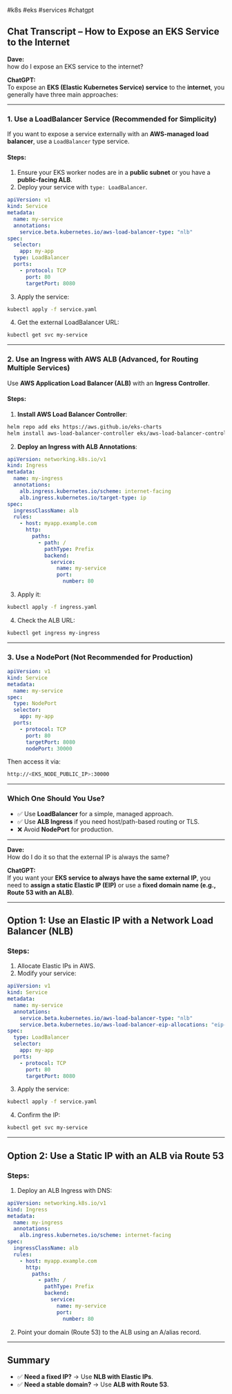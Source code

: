#k8s #eks #services #chatgpt
## Chat Transcript – How to Expose an EKS Service to the Internet

**Dave:**  
how do I expose an EKS service to the internet?

**ChatGPT:**  
To expose an **EKS (Elastic Kubernetes Service) service** to the **internet**, you generally have three main approaches:

---

### 1. Use a LoadBalancer Service (Recommended for Simplicity)

If you want to expose a service externally with an **AWS-managed load balancer**, use a `LoadBalancer` type service.

#### Steps:
1. Ensure your EKS worker nodes are in a **public subnet** or you have a **public-facing ALB**.
2. Deploy your service with `type: LoadBalancer`.

```yaml
apiVersion: v1
kind: Service
metadata:
  name: my-service
  annotations:
    service.beta.kubernetes.io/aws-load-balancer-type: "nlb"
spec:
  selector:
    app: my-app
  type: LoadBalancer
  ports:
    - protocol: TCP
      port: 80
      targetPort: 8080
```

3. Apply the service:
```bash
kubectl apply -f service.yaml
```

4. Get the external LoadBalancer URL:
```bash
kubectl get svc my-service
```

---

### 2. Use an Ingress with AWS ALB (Advanced, for Routing Multiple Services)

Use **AWS Application Load Balancer (ALB)** with an **Ingress Controller**.

#### Steps:
1. **Install AWS Load Balancer Controller**:
```bash
helm repo add eks https://aws.github.io/eks-charts
helm install aws-load-balancer-controller eks/aws-load-balancer-controller   -n kube-system   --set clusterName=<your-cluster-name>
```

2. **Deploy an Ingress with ALB Annotations**:
```yaml
apiVersion: networking.k8s.io/v1
kind: Ingress
metadata:
  name: my-ingress
  annotations:
    alb.ingress.kubernetes.io/scheme: internet-facing
    alb.ingress.kubernetes.io/target-type: ip
spec:
  ingressClassName: alb
  rules:
    - host: myapp.example.com
      http:
        paths:
          - path: /
            pathType: Prefix
            backend:
              service:
                name: my-service
                port:
                  number: 80
```

3. Apply it:
```bash
kubectl apply -f ingress.yaml
```

4. Check the ALB URL:
```bash
kubectl get ingress my-ingress
```

---

### 3. Use a NodePort (Not Recommended for Production)

```yaml
apiVersion: v1
kind: Service
metadata:
  name: my-service
spec:
  type: NodePort
  selector:
    app: my-app
  ports:
    - protocol: TCP
      port: 80
      targetPort: 8080
      nodePort: 30000
```

Then access it via:
```bash
http://<EKS_NODE_PUBLIC_IP>:30000
```

---

### Which One Should You Use?
- ✅ Use **LoadBalancer** for a simple, managed approach.
- ✅ Use **ALB Ingress** if you need host/path-based routing or TLS.
- ❌ Avoid **NodePort** for production.

---

**Dave:**  
How do I do it so that the external IP is always the same?

**ChatGPT:**  
If you want your **EKS service to always have the same external IP**, you need to **assign a static Elastic IP (EIP)** or use a **fixed domain name (e.g., Route 53 with an ALB)**.

---

## Option 1: Use an Elastic IP with a Network Load Balancer (NLB)

### Steps:
1. Allocate Elastic IPs in AWS.
2. Modify your service:
```yaml
apiVersion: v1
kind: Service
metadata:
  name: my-service
  annotations:
    service.beta.kubernetes.io/aws-load-balancer-type: "nlb"
    service.beta.kubernetes.io/aws-load-balancer-eip-allocations: "eip-alloc-id-1,eip-alloc-id-2"
spec:
  type: LoadBalancer
  selector:
    app: my-app
  ports:
    - protocol: TCP
      port: 80
      targetPort: 8080
```

3. Apply the service:
```bash
kubectl apply -f service.yaml
```

4. Confirm the IP:
```bash
kubectl get svc my-service
```

---

## Option 2: Use a Static IP with an ALB via Route 53

### Steps:
1. Deploy an ALB Ingress with DNS:
```yaml
apiVersion: networking.k8s.io/v1
kind: Ingress
metadata:
  name: my-ingress
  annotations:
    alb.ingress.kubernetes.io/scheme: internet-facing
spec:
  ingressClassName: alb
  rules:
    - host: myapp.example.com
      http:
        paths:
          - path: /
            pathType: Prefix
            backend:
              service:
                name: my-service
                port:
                  number: 80
```

2. Point your domain (Route 53) to the ALB using an A/alias record.

---

## Summary
- ✅ **Need a fixed IP?** → Use **NLB with Elastic IPs**.
- ✅ **Need a stable domain?** → Use **ALB with Route 53**.
